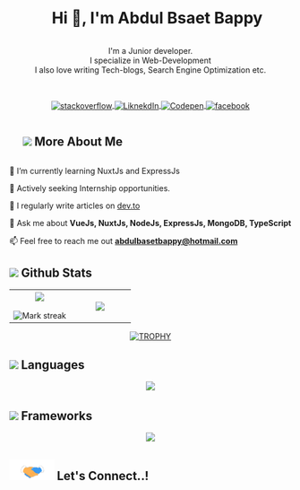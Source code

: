 <!--h1 without bottom border-->
<div id="user-content-toc">
  <ul align="center">
    <summary><h1 style="display: inline-block">Hi 👋, I'm Abdul Bsaet Bappy</h1></summary>
  </ul>
</div>
<!--Center Subtitle-->
<p align="center">I'm a Junior developer.<br/>I specialize in Web-Development<br> I also love writing Tech-blogs, Search Engine Optimization etc.<br></p><br/>






<!--icons and links-->
<p align="center">
  </a>
    <a href="https://stackoverflow.com/users/21169980/abdul-baset-bappy" target="blank">
    <img align="center" src="https://github.com/abdulbasetbappy/abdulbasetbappy/assets/96036849/2f08163a-e529-4570-83d0-f9f502718a7c" alt="stackoverflow" height="30" width="30" />
  </a>
      <a href="https://linkedin.com/abdulbasetbappy/" target="blank">
    <img align="center" src="https://github.com/abdulbasetbappy/abdulbasetbappy/assets/96036849/d303ee09-30fd-4fb0-8f3c-b5550a6fbdfd" alt="LiknekdIn" height="30" width="30" />
  </a>
        <a href="https://codepen.io/abdul-baset-bappy" target="blank">
    <img align="center" src="https://github.com/abdulbasetbappy/abdulbasetbappy/assets/96036849/f6523cbe-af31-4b91-9856-e6af321c2bdf" alt="Codepen" height="30" width="30" />
  </a>
          <a href="https://codepen.io/abdul-baset-bappy" target="blank">
    <img align="center" src="https://github.com/abdulbasetbappy/abdulbasetbappy/assets/96036849/8f6fefab-45b3-4c9e-8a08-51cbdee0cda3" alt="facebook" height="30" width="30" />
  </a>
</p>


















<!--h2 without bottom border-->
<div id="user-content-toc">
  <ul align="start">
    <summary><h2 style="display: inline-block"><img  src="https://user-images.githubusercontent.com/96036849/264573237-559f4e8e-1a10-48b8-ba12-5b1d7cc6b787.png" width="35"> More About Me</h2></summary>
  </ul>
</div>


<!--Intro start-->
🌱 I’m currently learning NuxtJs and ExpressJs

🔭 Actively seeking Internship opportunities.

📝 I regularly write articles on [dev.to](https://dev.to/abdulbasetbappy)

💬 Ask me about **VueJs, NuxtJs, NodeJs, ExpressJs, MongoDB, TypeScript**

📫 Feel free to reach me out **abdulbasetbappy@hotmail.com**

<!--Intro end-->


<!--- stats & Trophy (start) -->
<p align="center">
 <h2> <img src="https://media.giphy.com/media/iY8CRBdQXODJSCERIr/giphy.gif" width="35"><b> Github Stats </b></h2>
  <!--- stats (start) -->
<table align="center">
  
<tr border="none">
<td width="50%" align="center">
  <img align="center" src="https://github-readme-stats.vercel.app/api?username=abdulbasetbappy&theme=dark&show_icons=true&count_private=true" />
  <br></br>
  <img title="🔥 Get streak stats for your profile at git.io/streak-stats" alt="Mark streak" src="https://github-readme-streak-stats.herokuapp.com/?user=abdulbasetbappy&theme=dark&hide_border=false" /> 
</td>

<td width="50%" align="center">

  <img  align="center"  src="https://github-readme-stats.anuraghazra1.vercel.app/api/top-langs/?username=abdulbasetbappy&theme=dark&hide_border=false&no-bg=true&no-frame=true&langs_count=10"/>
  
  </td>
</tr>
</table>
<!--- stats (end) -->

<!--- trophy (start) -->
<div align=center>
  <a href="https://github.com/ryo-ma/github-profile-trophy" title="Go to Source">
      <img align="center" width=84% src="https://github-profile-trophy.vercel.app/?username=abdulbasetbappy&theme=radical&row=1&column=7&margin-h=15&margin-w=5&no-bg=true" alt="TROPHY" />
    </a>
</div>
<!--- trophy (start) -->


</p>        
<!--- stats (end) -->




<!--h1 without bottom border-->
<div id="user-content-toc">
  <h2 align="start" justify="start">
     <img src="https://media2.giphy.com/media/QssGEmpkyEOhBCb7e1/giphy.gif?cid=ecf05e47a0n3gi1bfqntqmob8g9aid1oyj2wr3ds3mg700bl&rid=giphy.gif" width ="25"><b> Languages</b>
  </h2>
</div>
<!--tech stack icons-->
<p align="center">
  <a href="https://skillicons.dev">
    <img src="https://skillicons.dev/icons?i=html,css,sccss,js,,ts&perline=14" />
  </a>
</p>


<!--h1 without bottom border-->
<div id="user-content-toc">
  <h2 align="start">
     <img src="https://media2.giphy.com/media/QssGEmpkyEOhBCb7e1/giphy.gif?cid=ecf05e47a0n3gi1bfqntqmob8g9aid1oyj2wr3ds3mg700bl&rid=giphy.gif" width ="25"><b> Frameworks</b>
  </h2>
</div>
<!--tech stack icons-->
<p align="center">
  <a href="https://skillicons.dev">
    <img src="https://skillicons.dev/icons?i=bootstrap,express,nuxtjs,Vue,vuetify&perline=14" />
  </a>
</p>

<!-- Connect with me -->
<!--h2 without bottom border-->
<div id="user-content-toc">
<h2><img src="https://github.com/0xAbdulKhalid/0xAbdulKhalid/raw/main/assets/mdImages/handshake.gif" width ="80">
  <b> Let's Connect..!</b>
</h2>
</div>



